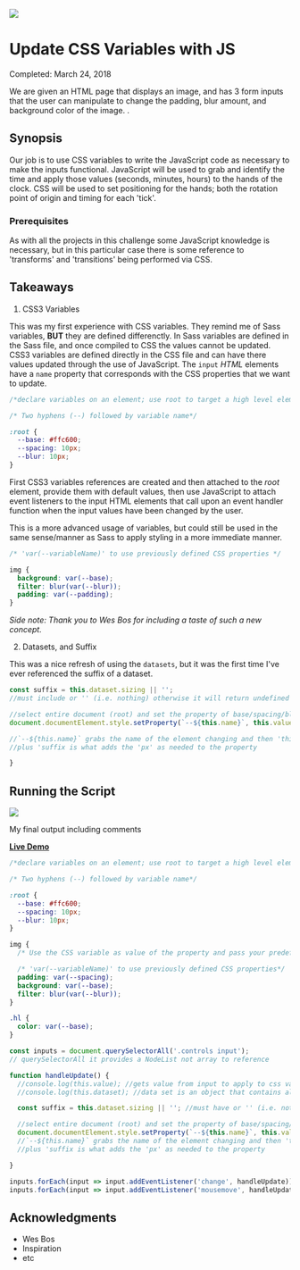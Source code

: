 ![](http://buddyharrisdesign.com/JavaScript30/exercises/03%20-%20CSS%20Variables/cssVarJS.png)

# Update CSS Variables with JS

Completed: March 24, 2018

We are given an HTML page that displays an image, and has 3 form inputs that the user can manipulate to change the padding, blur amount, and background color of the image. .  

## Synopsis

Our job is to use CSS variables to write the JavaScript code as necessary to make the inputs functional. JavaScript will be used to grab and identify the time and apply those values (seconds, minutes, hours) to the hands of the clock. CSS will be used to set positioning for the hands; both the rotation point of origin and timing for each 'tick'.  

### Prerequisites

As with all the projects in this challenge some JavaScript knowledge is necessary, but in this particular case there is some reference to 'transforms' and 'transitions' being performed via CSS. 


## Takeaways


1. CSS3 Variables

This was my first experience with CSS variables. They remind me of Sass variables, **BUT** they are defined differenctly. In Sass variables are defined in the Sass file, and once compiled to CSS the values cannot be updated. CSS3 variables are defined directly in the CSS file and can have there values updated through the use of JavaScript. The `input` *HTML* elements have a `name` property that corresponds with the CSS properties that we want to update.

```css
/*declare variables on an element; use root to target a high level element similar to html element*/

/* Two hyphens (--) followed by variable name*/

:root {
  --base: #ffc600;
  --spacing: 10px;
  --blur: 10px;
}
```
First CSS3 variables references are created and then attached to the *root* element, provide them with default values, then use JavaScript to attach event listeners to the input HTML elements that call upon an event handler function when the input values have been changed by the user.

This is a more advanced usage of variables, but could still be used in the same sense/manner as Sass to apply styling in a more immediate manner.

```css
/* 'var(--variableName)' to use previously defined CSS properties */

img {
  background: var(--base);
  filter: blur(var(--blur));
  padding: var(--padding);
}
```

*Side note: Thank you to Wes Bos for including a taste of such a new concept.*


2. Datasets, and Suffix

This was a nice refresh of using the `datasets`, but it was the first time I've ever referenced the suffix of a dataset.   

```javascript
const suffix = this.dataset.sizing || ''; 
//must include or '' (i.e. nothing) otherwise it will return undefined for dataset suffix
```

```javascript
//select entire document (root) and set the property of base/spacing/blur 
document.documentElement.style.setProperty(`--${this.name}`, this.value + suffix);

//`--${this.name}` grabs the name of the element changing and then 'this.value' applies the value to the element
//plus 'suffix is what adds the 'px' as needed to the property

}
```


## Running the Script

![](http://buddyharrisdesign.com/JavaScript30/exercises/03%20-%20CSS%20Variables/cssVarJS-2.png)

My final output including comments 

[**Live Demo**](http://buddyharrisdesign.com/JavaScript30/exercises/02%20-%20JS%20and%20CSS%20Clock/index.html)

```css
/*declare variables on an element; use root to target a high level element similar to html element*/

/* Two hyphens (--) followed by variable name*/

:root {
  --base: #ffc600;
  --spacing: 10px;
  --blur: 10px;
}

img {
  /* Use the CSS variable as value of the property and pass your predefined variable into the '()'*/

  /* 'var(--variableName)' to use previously defined CSS properties*/
  padding: var(--spacing);
  background: var(--base);
  filter: blur(var(--blur));
}

.hl {
  color: var(--base);
}
```


```javascript
const inputs = document.querySelectorAll('.controls input');
// querySelectorAll it provides a NodeList not array to reference

function handleUpdate() {
  //console.log(this.value); //gets value from input to apply to css variable
  //console.log(this.dataset); //data set is an object that contains all data attributes from that specific element

  const suffix = this.dataset.sizing || ''; //must have or '' (i.e. nothing) otherwise it will return undefined for base color

  //select entire document (root) and set the property of base/spacing/blur 
  document.documentElement.style.setProperty(`--${this.name}`, this.value + suffix);
  //`--${this.name}` grabs the name of the element changing and then 'this.value' applies the value to the element
  //plus 'suffix is what adds the 'px' as needed to the property

}

inputs.forEach(input => input.addEventListener('change', handleUpdate));//listening for change event on input and call function
inputs.forEach(input => input.addEventListener('mousemove', handleUpdate));//listen for mouse movement even on input and call function
```

## Acknowledgments

* Wes Bos
* Inspiration
* etc
